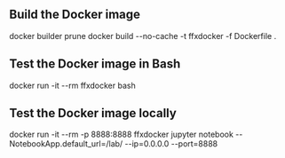 ## Build the Docker image
  docker builder prune 
  docker build --no-cache -t ffxdocker -f Dockerfile .

## Test the Docker image in Bash
  docker run -it --rm ffxdocker bash

## Test the Docker image locally
  docker run -it --rm -p 8888:8888 ffxdocker jupyter notebook --NotebookApp.default_url=/lab/ --ip=0.0.0.0 --port=8888
